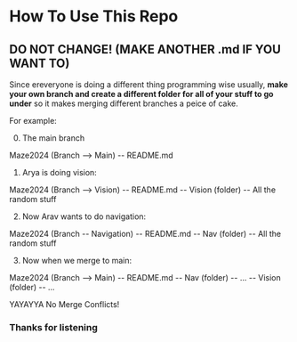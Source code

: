 # How To Use This Repo

## DO NOT CHANGE! (MAKE ANOTHER .md IF YOU WANT TO)

Since ereveryone is doing a different thing programming wise usually, **make your own branch and create a different folder for all of your stuff to go under** so it makes merging different branches a peice of cake.

For example: 

0. The main branch

Maze2024 (Branch --> Main)
  -- README.md

1. Arya is doing vision:

Maze2024 (Branch -->  Vision)
  -- README.md
  -- Vision (folder)
      -- All the random stuff


2. Now Arav wants to do navigation:

Maze2024 (Branch -- Navigation)
  -- README.md
  -- Nav (folder)
     -- All the random stuff

3. Now when we merge to main:

Maze2024 (Branch --> Main)
  -- README.md
  -- Nav (folder)
    -- ...
  -- Vision (folder)
    -- ...

YAYAYYA No Merge Conflicts!

### Thanks for listening 
